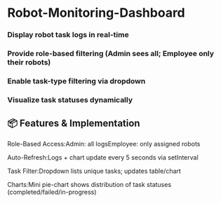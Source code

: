 # Robot-Monitoring-Dashboard
### Display robot task logs in real-time
### Provide role-based filtering (Admin sees all; Employee only their robots)
### Enable task-type filtering via dropdown
### Visualize task statuses dynamically

## 📦 Features & Implementation

Role-Based Access:Admin: all logsEmployee: only assigned robots

Auto-Refresh:Logs + chart update every 5 seconds via setInterval

Task Filter:Dropdown lists unique tasks; updates table/chart

Charts:Mini pie-chart shows distribution of task statuses (completed/failed/in-progress)
